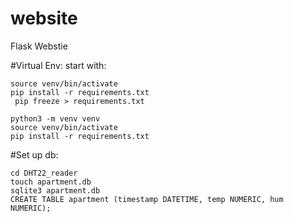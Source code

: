 # website
Flask Webstie

#Virtual Env:
start with:
```
source venv/bin/activate
pip install -r requirements.txt
 pip freeze > requirements.txt
```

```
python3 -m venv venv
source venv/bin/activate
pip install -r requirements.txt
```


#Set up db:
```
cd DHT22_reader
touch apartment.db
sqlite3 apartment.db
CREATE TABLE apartment (timestamp DATETIME, temp NUMERIC, hum NUMERIC);
```
